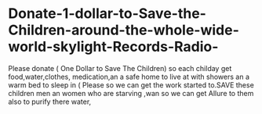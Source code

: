 # Donate-1-dollar-to-Save-the-Children-around-the-whole-wide-world-skylight-Records-Radio-
Please donate ( One Dollar to Save The Children) so each childay get food,water,clothes, medication,an a safe home to live at with showers an a warm bed to sleep in ( Please so we can get the work started to.SAVE these children men an women who are starving ,wan so we can get Allure to them also to purify there water,
